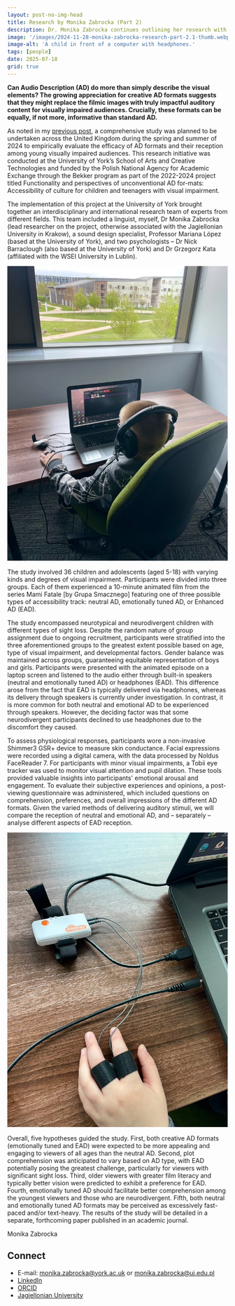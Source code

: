 ```yaml
---
layout: post-no-img-head
title: Research by Monika Zabrocka (Part 2)
description: Dr. Monika Zabrocka continues outlining her research with Mariana at our university's School of Arts and Creative Technologies.
image: '/images/2024-11-28-monika-zabrocka-research-part-2.1-thumb.webp'
image-alt: 'A child in front of a computer with headphones.'
tags: [people]
date: 2025-07-18
grid: true
---
```


**Can Audio Description (AD) do more than simply describe the visual elements? The growing appreciation for creative AD formats suggests that they might replace the filmic images with truly impactful auditory content for visually impaired audiences. Crucially, these formats can be equally, if not more, informative than standard AD.**

As noted in my [previous post](monika-zabrocka-research), a comprehensive study was planned to be undertaken across the United Kingdom during the spring and summer of 2024 to empirically evaluate the efficacy of AD formats and their reception among young visually impaired audiences. This research initiative was conducted at the University of York’s School of Arts and Creative Technologies and funded by the Polish National Agency for Academic Exchange through the Bekker program as part of the 2022-2024 project titled Functionality and perspectives of unconventional AD for-mats: Accessibility of culture for children and teenagers with visual impairment.

The implementation of this project at the University of York brought together an interdisciplinary and international research team of experts from different fields. This team included a linguist, myself, Dr Monika Zabrocka (lead researcher on the project, otherwise associated with the Jagiellonian University in Krakow), a sound design specialist, Professor Mariana López (based at the University of York), and two psychologists – Dr Nick Barraclough (also based at the University of York) and Dr Grzegorz Kata (affiliated with the WSEI University in Lublin).

![A child in front of a computer with headphones.](../images/2024-11-28-monika-zabrocka-research-part-2.1.webp)

The study involved 36 children and adolescents (aged 5-18) with varying kinds and degrees of visual impairment. Participants were divided into three groups. Each of them experienced a 10-minute animated film from the series Mami Fatale [by Grupa Smacznego] featuring one of three possible types of accessibility track: neutral AD, emotionally tuned AD, or Enhanced AD (EAD). 

The study encompassed neurotypical and neurodivergent children with different types of sight loss. Despite the random nature of group assignment due to ongoing recruitment, participants were stratified into the three aforementioned groups to the greatest extent possible based on age, type of visual impairment, and developmental factors. Gender balance was maintained across groups, guaranteeing equitable representation of boys and girls.
Participants were presented with the animated episode on a laptop screen and listened to the audio either through built-in speakers (neutral and emotionally tuned AD) or headphones (EAD). This difference arose from the fact that EAD is typically delivered via headphones, whereas its delivery through speakers is currently under investigation. In contrast, it is more common for both neutral and emotional AD to be experienced through speakers. However, the deciding factor was that some neurodivergent participants declined to use headphones due to the discomfort they caused.

To assess physiological responses, participants wore a non-invasive Shimmer3 GSR+ device to measure skin conductance. Facial expressions were recorded using a digital camera, with the data processed by Noldus FaceReader 7. For participants with minor visual impairments, a Tobii eye tracker was used to monitor visual attention and pupil dilation. These tools provided valuable insights into participants' emotional arousal and engagement. To evaluate their subjective experiences and opinions, a post-viewing questionnaire was administered, which included questions on comprehension, preferences, and overall impressions of the different AD formats. Given the varied methods of delivering auditory stimuli, we will compare the reception of neutral and emotional AD, and – separately – analyse different aspects of EAD reception.

![Photo of the Shimmer3 interface next to a laptop.](../images/2024-11-28-monika-zabrocka-research-part-2.2.webp)

Overall, five hypotheses guided the study. First, both creative AD formats (emotionally tuned and EAD) were expected to be more appealing and engaging to viewers of all ages than the neutral AD. Second, plot comprehension was anticipated to vary based on AD type, with EAD potentially posing the greatest challenge, particularly for viewers with significant sight loss. Third, older viewers with greater film literacy and typically better vision were predicted to exhibit a preference for EAD. Fourth, emotionally tuned AD should facilitate better comprehension among the youngest viewers and those who are neurodivergent. Fifth, both neutral and emotionally tuned AD formats may be perceived as excessively fast-paced and/or text-heavy. The results of the study will be detailed in a separate, forthcoming paper published in an academic journal.

Monika Zabrocka

## Connect
- E-mail: <a href="mailto:monika.zabrocka@york.ac.uk">monika.zabrocka@york.ac.uk</a> or <a href="mailto:monika.zabrocka@uj.edu.pl">monika.zabrocka@uj.edu.pl</a>
- [LinkedIn](https://www.linkedin.com/in/monika-zabrocka-348752b3/)
- [ORCID](https://orcid.org/my-orcid)
- [Jagiellonian University](https://przeklad.filg.uj.edu.pl/en_GB/monika-zabrocka-sliwka)